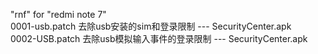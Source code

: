 "rnf" for "redmi note 7" <br/>
0001-usb.patch  去除usb安装的sim和登录限制 --- SecurityCenter.apk <br/>
0002-USB.patch  去除usb模拟输入事件的登录限制 --- SecurityCenter.apk <br/>
